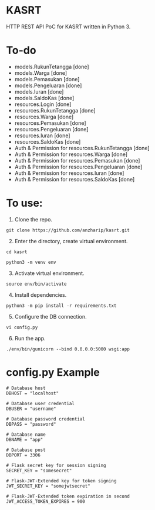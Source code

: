 # KASRT
HTTP REST API PoC for KASRT written in Python 3. 

# To-do
* models.RukunTetangga [done]
* models.Warga [done]
* models.Pemasukan [done]
* models.Pengeluaran [done]
* models.Iuran [done]
* models.SaldoKas [done]
* resources.Login [done]
* resources.RukunTetangga [done]
* resources.Warga [done]
* resources.Pemasukan [done]
* resources.Pengeluaran [done]
* resources.Iuran [done]
* resources.SaldoKas [done]
* Auth & Permission for resources.RukunTetangga [done]
* Auth & Permission for resources.Warga [done]
* Auth & Permission for resources.Pemasukan [done]
* Auth & Permission for resources.Pengeluaran [done]
* Auth & Permission for resources.Iuran [done]
* Auth & Permission for resources.SaldoKas [done]

# To use: 
1. Clone the repo. 

```git clone https://github.com/anzharip/kasrt.git```

2. Enter the directory, create virtual environment. 

```cd kasrt```

```python3 -m venv env```

3. Activate virtual environment. 

```
source env/bin/activate
```

4. Install dependencies. 

```python3 -m pip install -r requirements.txt```

5. Configure the DB connection. 

```vi config.py```

6. Run the app. 

```./env/bin/gunicorn --bind 0.0.0.0:5000 wsgi:app```

# config.py Example

```
# Database host
DBHOST = "localhost"

# Database user credential
DBUSER = "username"

# Database password credential
DBPASS = "password"

# Database name
DBNAME = "app"

# Database post
DBPORT = 3306

# Flask secret key for session signing
SECRET_KEY = "somesecret"

# Flask-JWT-Extended key for token signing
JWT_SECRET_KEY = "somejwtsecret"

# Flask-JWT-Extended token expiration in second
JWT_ACCESS_TOKEN_EXPIRES = 900
```

